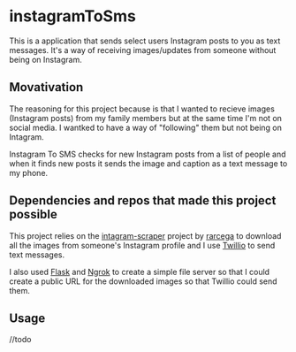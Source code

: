 # instagramToSms
This is a application that sends select users Instagram posts to you as text messages. It's a way of receiving images/updates from someone without being on Instagram.

## Movativation
The reasoning for this project because is that I wanted to recieve images (Instagram posts) from my family members but at the same time I'm not on social media. I wantked to have a way of "following" them but not being on Intagram. 

Instagram To SMS checks for new Instagram posts from a list of people and when it finds new posts it sends the image and caption as a text message to my phone.


## Dependencies and repos that made this project possible
This project relies on the [intagram-scraper](https://github.com/rarcega/instagram-scraper) project by [rarcega](https://github.com/rarcega) to download all the images from someone's Instagram profile and I use [Twillio](www.twillio.com) to send text messages.

I also used [Flask](http://flask.pocoo.org/) and [Ngrok](https://ngrok.com/) to create a simple file server so that I could create a public URL for the downloaded images so that Twillio could send them.

## Usage
//todo
